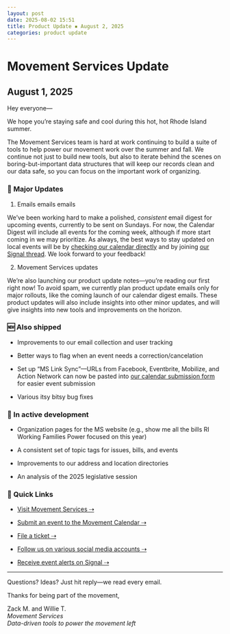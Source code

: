 ```yaml
---
layout: post
date: 2025-08-02 15:51
title: Product Update ▪️ August 2, 2025
categories: product update
---
```

# **Movement Services Update**

## August 1, 2025

Hey everyone—

We hope you’re staying safe and cool during this hot, hot Rhode Island summer.

The Movement Services team is hard at work continuing to build a suite of tools to help power our movement work over the summer and fall. We continue not just to build new tools, but also to iterate behind the scenes on boring-but-important data structures that will keep our records clean and our data safe, so you can focus on the important work of organizing.

### **🎉 Major Updates**

1.  Emails emails emails
    

We’ve been working hard to make a polished, _consistent_ email digest for upcoming events, currently to be sent on Sundays. For now, the Calendar Digest will include all events for the coming week, although if more start coming in we may prioritize. As always, the best ways to stay updated on local events will be by [checking our calendar directly](https://mvsv.io/calendar) and by joining [our Signal thread](https://mvsv.io/signal). We look forward to your feedback!

2.  Movement Services updates
    

We’re also launching our product update notes—you’re reading our first right now! To avoid spam, we currently plan product update emails only for major rollouts, like the coming launch of our calendar digest emails. These product updates will also include insights into other minor updates, and will give insights into new tools and improvements on the horizon.

### **🆕 Also shipped**

*   Improvements to our email collection and user tracking
    
*   Better ways to flag when an event needs a correction/cancelation
    
*   Set up “MS Link Sync”—URLs from Facebook, Eventbrite, Mobilize, and Action Network can now be pasted into [our calendar submission form](https://mvsv.io/add) for easier event submission
    
*   Various itsy bitsy bug fixes
    

### **🔧 In active development**

*   Organization pages for the MS website (e.g., show me all the bills RI Working Families Power focused on this year)
    
*   A consistent set of topic tags for issues, bills, and events
    
*   Improvements to our address and location directories
    
*   An analysis of the 2025 legislative session
    

### **🔗 Quick Links**

*   [Visit Movement Services ⇢](https://ri.movementservices.org)
    
*   [Submit an event to the Movement Calendar ⇢](https://mvsv.io/add)
    
*   [File a ticket ⇢](https://ri.movementservices.org/ticket)
    
*   [Follow us on various social media accounts ⇢](https://linktr.ee/movementservices)
    
*   [Receive event alerts on Signal ⇢](https://mvsv.io/signal)
    

* * *

Questions? Ideas? Just hit reply—we read every email.

Thanks for being part of the movement,

Zack M. and Willie T.  
_Movement Services  
Data-driven tools to power the movement left_